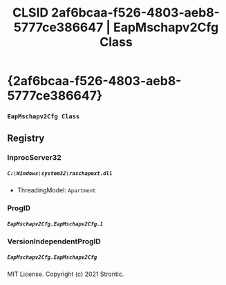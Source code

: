 ﻿---
title: "CLSID 2af6bcaa-f526-4803-aeb8-5777ce386647 | EapMschapv2Cfg Class"
excerpt: What is COM-Object CLSID 2af6bcaa-f526-4803-aeb8-5777ce386647?
---

# {2af6bcaa-f526-4803-aeb8-5777ce386647}

### `EapMschapv2Cfg Class`

## Registry


### InprocServer32

##### `C:\Windows\system32\raschapext.dll`
* ThreadingModel: `Apartment`

### ProgID

##### `EapMschapv2Cfg.EapMschapv2Cfg.1`

### VersionIndependentProgID

##### `EapMschapv2Cfg.EapMschapv2Cfg`

MIT License. Copyright (c) 2021 Strontic.


